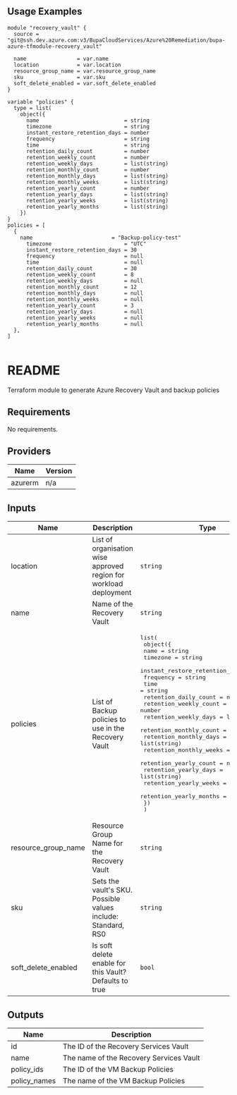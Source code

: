## Usage Examples

```
module "recovery_vault" {
  source = "git@ssh.dev.azure.com:v3/BupaCloudServices/Azure%20Remediation/bupa-azure-tfmodule-recovery_vault"

  name                = var.name
  location            = var.location
  resource_group_name = var.resource_group_name
  sku                 = var.sku
  soft_delete_enabled = var.soft_delete_enabled
}

variable "policies" {
  type = list(
    object({
      name                           = string
      timezone                       = string
      instant_restore_retention_days = number
      frequency                      = string
      time                           = string
      retention_daily_count          = number
      retention_weekly_count         = number
      retention_weekly_days          = list(string)
      retention_monthly_count        = number
      retention_monthly_days         = list(string)
      retention_monthly_weeks        = list(string)
      retention_yearly_count         = number
      retention_yearly_days          = list(string)
      retention_yearly_weeks         = list(string)
      retention_yearly_months        = list(string)
    })
}
policies = [
  {
    name                         = "Backup-policy-test"
      timezone                       = "UTC"
      instant_restore_retention_days = 30
      frequency                      = null
      time                           = null
      retention_daily_count          = 30
      retention_weekly_count         = 8
      retention_weekly_days          = null
      retention_monthly_count        = 12
      retention_monthly_days         = null
      retention_monthly_weeks        = null
      retention_yearly_count         = 3
      retention_yearly_days          = null
      retention_yearly_weeks         = null
      retention_yearly_months        = null
  },
]


```
# README

Terraform module to generate Azure Recovery Vault and backup policies
<!-- BEGINNING OF PRE-COMMIT-TERRAFORM DOCS HOOK -->
## Requirements

No requirements.

## Providers

| Name | Version |
|------|---------|
| azurerm | n/a |

## Inputs

| Name | Description | Type | Default | Required |
|------|-------------|------|---------|:--------:|
| location | List of organisation wise approved region for workload deployment | `string` | n/a | yes |
| name | Name of the Recovery Vault | `string` | n/a | yes |
| policies | List of Backup policies to use in the Recovery Vault | <pre>list(<br>    object({<br>      name                           = string<br>      timezone                       = string<br>      instant_restore_retention_days = number<br>      frequency                      = string<br>      time                           = string<br>      retention_daily_count          = number<br>      retention_weekly_count         = number<br>      retention_weekly_days          = list(string)<br>      retention_monthly_count        = number<br>      retention_monthly_days         = list(string)<br>      retention_monthly_weeks        = list(string)<br>      retention_yearly_count         = number<br>      retention_yearly_days          = list(string)<br>      retention_yearly_weeks         = list(string)<br>      retention_yearly_months        = list(string)<br>    })<br>  )</pre> | `[]` | no |
| resource\_group\_name | Resource Group Name for the Recovery Vault | `string` | n/a | yes |
| sku | Sets the vault's SKU. Possible values include: Standard, RS0 | `string` | `"Standard"` | no |
| soft\_delete\_enabled | Is soft delete enable for this Vault? Defaults to true | `bool` | `true` | no |

## Outputs

| Name | Description |
|------|-------------|
| id | The ID of the Recovery Services Vault |
| name | The name of the Recovery Services Vault |
| policy\_ids | The ID of the VM Backup Policies |
| policy\_names | The name of the VM Backup Policies |

<!-- END OF PRE-COMMIT-TERRAFORM DOCS HOOK -->
